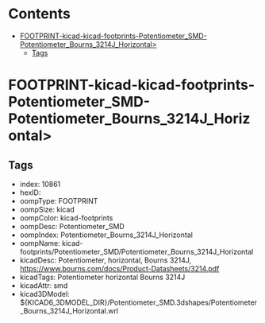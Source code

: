 



Contents
========

* [FOOTPRINT-kicad-kicad-footprints-Potentiometer_SMD-Potentiometer_Bourns_3214J_Horizontal>](#footprint-kicad-kicad-footprints-potentiometer_smd-potentiometer_bourns_3214j_horizontal)
	* [Tags](#tags)

# FOOTPRINT-kicad-kicad-footprints-Potentiometer_SMD-Potentiometer_Bourns_3214J_Horizontal>

## Tags

- index: 10861
- hexID: 
- oompType: FOOTPRINT
- oompSize: kicad
- oompColor: kicad-footprints
- oompDesc: Potentiometer_SMD
- oompIndex: Potentiometer_Bourns_3214J_Horizontal
- oompName: kicad-footprints/Potentiometer_SMD/Potentiometer_Bourns_3214J_Horizontal
- kicadDesc: Potentiometer, horizontal, Bourns 3214J, https://www.bourns.com/docs/Product-Datasheets/3214.pdf
- kicadTags: Potentiometer horizontal Bourns 3214J
- kicadAttr: smd
- kicad3DModel: ${KICAD6_3DMODEL_DIR}/Potentiometer_SMD.3dshapes/Potentiometer_Bourns_3214J_Horizontal.wrl
